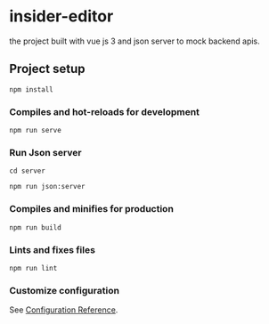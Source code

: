 # insider-editor

the project built with vue js 3  and json server to mock backend apis.
## Project setup
```
npm install
```

### Compiles and hot-reloads for development
```
npm run serve

```
### Run Json server
```
cd server

```
```
npm run json:server

```

### Compiles and minifies for production
```
npm run build
```

### Lints and fixes files
```
npm run lint
```

### Customize configuration
See [Configuration Reference](https://cli.vuejs.org/config/).

